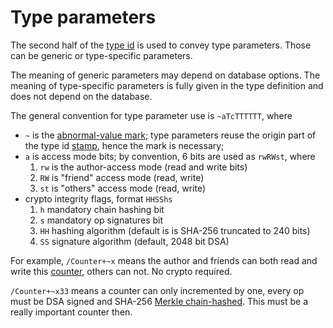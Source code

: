 # Type parameters

The second half of the [type id](spec.md) is used to convey type parameters.
Those can be generic or type-specific parameters.

The meaning of generic parameters may depend on database options.
The meaning of type-specific parameters is fully given in the type definition and does not depend on the database.

The general convention for type parameter use is `~aTcTTTTTT`, where

* `~` is the [abnormal-value mark](stamp.md); type parameters reuse the origin part of the type id [stamp](stamp.md), hence the mark is necessary;
* `a` is access mode bits; by convention, 6 bits are used as `rwRWst`, where
    1. `rw` is the author-access mode (read and write bits)
    2. `RW` is "friend" access mode (read, write)
    3. `st` is "others" access mode (read, write)
* crypto integrity flags, format `HHSShs`
    1. `h` mandatory chain hashing bit
    2. `s` mandatory op signatures bit
    3. `HH` hashing algorithm (default is is SHA-256 truncated to 240 bits)
    4. `SS` signature algorithm (default, 2048 bit DSA)

For example, `/Counter+~x` means the author and friends can both read and write this [counter](types/counter.md), others can not. No crypto required.

`/Counter+~x33` means a counter can only incremented by one, every op must be DSA signed and SHA-256 [Merkle chain-hashed](crypto.md). This must be a really important counter then.
